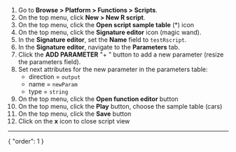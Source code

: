 1. Go to **Browse > Platform > Functions > Scripts**.
2. On the top menu, click **New > New R script**.
3. On the top menu, click the **Open script sample table** (\*) icon
4. On the top menu, click the **Signature editor** icon (magic wand).
5. In the **Signature editor**, set the **Name** field to `testRscript`.
6. In the **Signature editor**, navigate to the **Parameters** tab.
7. Click the **ADD PARAMETER** "+ " button to add a new parameter (resize the parameters field).
8. Set next attributes for the new parameter in the parameters table:
    - direction = `output`
    - name = `newParam`
    - type = `string`
9. On the top menu, click the **Open function editor** button
10. On the top menu, click the **Play** button, choose the sample table (cars)
11. On the top menu, click the **Save** button
12. Click on the **x** icon to close script view

---
{
"order": 1
}
